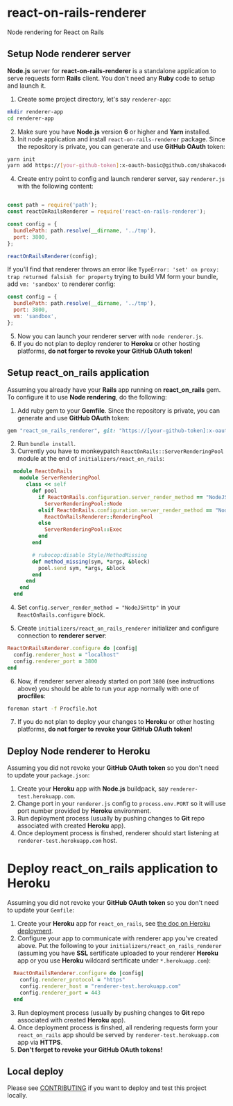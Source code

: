 # react-on-rails-renderer
Node rendering for React on Rails

## Setup Node renderer server

**Node.js** server for **react-on-rails-renderer** is a standalone application to serve requests form **Rails** client. You don't need any **Ruby** code to setup and launch it.

1. Create some project directory, let's say `renderer-app`:
```sh
mkdir renderer-app
cd renderer-app
```
2. Make sure you have **Node.js** version **6** or higher and **Yarn** installed.
3. Init node application and install `react-on-rails-renderer` package.  Since the repository is private, you can generate and use **GitHub OAuth** token:
```sh
yarn init
yarn add https://[your-github-token]:x-oauth-basic@github.com/shakacode/react-on-rails-renderer.git
```
4. Create entry point to config and launch renderer server, say `renderer.js` with the following content:
```javascript

const path = require('path');
const reactOnRailsRenderer = require('react-on-rails-renderer');

const config = {
  bundlePath: path.resolve(__dirname, '../tmp'),
  port: 3800,
};

reactOnRailsRenderer(config);
```
If you'll find that renderer throws an error like `TypeError: 'set' on proxy: trap returned falsish for property` trying to build VM form your bundle, add `vm: 'sandbox'` to renderer config:
```javascript
const config = {
  bundlePath: path.resolve(__dirname, '../tmp'),
  port: 3800,
  vm: 'sandbox',
};
```
5. Now you can launch your renderer server with `node renderer.js`.
6. If you do not plan to deploy renderer to **Heroku** or other hosting platforms, **do not forger to revoke your GitHub OAuth token!**

## Setup react_on_rails application

Assuming you already have your **Rails** app running on **react_on_rails** gem. To configure it to use **Node rendering**, do the following:

1. Add ruby gem to your **Gemfile**. Since the repository is private, you can generate and use **GitHub OAuth** token:
```ruby
gem "react_on_rails_renderer", git: "https://[your-github-token]:x-oauth-basic@github.com/shakacode/react-on-rails-renderer.git"
```
2. Run `bundle install`.
3. Currently you have to monkeypatch `ReactOnRails::ServerRenderingPool` module at the end of `initializers/react_on_rails`:
```ruby
  module ReactOnRails
    module ServerRenderingPool
      class << self
        def pool
          if ReactOnRails.configuration.server_render_method == "NodeJS"
            ServerRenderingPool::Node
          elsif ReactOnRails.configuration.server_render_method == "NodeJSHttp"
            ReactOnRailsRenderer::RenderingPool
          else
            ServerRenderingPool::Exec
          end
        end

        # rubocop:disable Style/MethodMissing
        def method_missing(sym, *args, &block)
          pool.send sym, *args, &block
        end
      end
    end
  end
```
4. Set `config.server_render_method = "NodeJSHttp"` in your  `ReactOnRails.configure` block.

5. Create `initializers/react_on_rails_renderer` initializer and configure connection to **renderer server**:
```ruby
ReactOnRailsRenderer.configure do |config|
  config.renderer_host = "localhost"
  config.renderer_port = 3800
end
```
6. Now, if renderer server already started on port `3800` (see instructions above) you should be able to run your app normally with one of **procfiles**:
```sh
foreman start -f Procfile.hot
```
7. If you do not plan to deploy your changes to **Heroku** or other hosting platforms, **do not forger to revoke your GitHub OAuth token!**

## Deploy Node renderer to Heroku
Assuming you did not revoke your  **GitHub OAuth token** so you don't need to update your `package.json`:
1. Create your **Heroku** app with **Node.js** buildpack, say `renderer-test.herokuapp.com`.
2. Change port in your `renderer.js` config to `process.env.PORT` so it will use port number provided by **Heroku** environment.
3. Run deployment process (usually by pushing changes to **Git** repo associated with created **Heroku** app).
4. Once deployment process is finshed, renderer should start listening at `renderer-test.herokuapp.com` host.

# Deploy react_on_rails application to Heroku
Assuming you did not revoke your  **GitHub OAuth token** so you don't need to update your `Gemfile`:
1. Create your **Heroku** app for `react_on_rails`, see [the doc on Heroku deployment](https://github.com/shakacode/react_on_rails/blob/master/docs/additional-reading/heroku-deployment.md#more-details-on-precompilation-using-webpack-to-create-javascript-assets).
2. Configure your app to communicate with renderer app you've created above. Put the following to your `initializers/react_on_rails_renderer` (assuming you have **SSL** sertificate uploaded to your renderer **Heroku** app or you use **Heroku** wildcard sertificate under `*.herokuapp.com`):
```ruby
  ReactOnRailsRenderer.configure do |config|
    config.renderer_protocol = "https"
    config.renderer_host = "renderer-test.herokuapp.com"
    config.renderer_port = 443
  end
```
3. Run deployment process (usually by pushing changes to **Git** repo associated with created **Heroku** app).
4. Once deployment process is finshed, all rendering requests form your `react_on_rails` app should be served by `renderer-test.herokuapp.com` app via **HTTPS**.
5. **Don't forget to revoke your GitHub OAuth tokens!**

## Local deploy
Please see [CONTRIBUTING](CONTRIBUTING.md) if you want to deploy and test this project locally.
